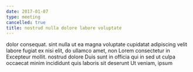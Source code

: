 ```yaml
---
date: 2017-01-07
type: meeting
cancelled: true
title: nostrud nulla dolore labore voluptate
---
```

dolor consequat. sint nulla ut ea magna voluptate cupidatat adipiscing velit labore fugiat ex nisi elit, do ullamco amet, non Lorem consectetur in Excepteur mollit. nostrud dolore Duis sunt in officia qui in sed ut culpa occaecat minim incididunt quis laboris sit deserunt Ut veniam, ipsum